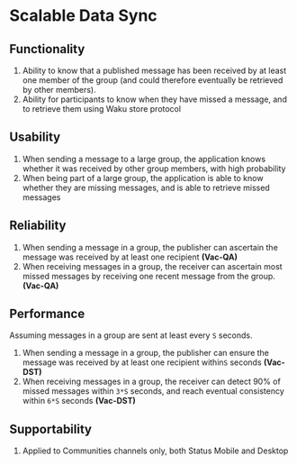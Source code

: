 # Scalable Data Sync

## Functionality

1. Ability to know that a published message has been received by at least one member of the group (and could therefore eventually be retrieved by other members).
2. Ability for participants to know when they have missed a message, and to retrieve them using Waku store protocol

## Usability

1. When sending a message to a large group, the application knows whether it was received by other group members, with high probability
2. When being part of a large group, the application is able to know whether they are missing messages, and is able to retrieve missed messages

## Reliability

1. When sending a message in a group, the publisher can ascertain the message was received by at least one recipient **(Vac-QA)**
2. When receiving messages in a group, the receiver can ascertain most missed messages by receiving one recent message from the group. **(Vac-QA)**

## Performance

Assuming messages in a group are sent at least every `S` seconds.

1. When sending a message in a group, the publisher can ensure the message was received by at least one recipient within`S` seconds **(Vac-DST)**
2. When receiving messages in a group, the receiver can detect 90% of missed messages within `3*S` seconds, and reach eventual consistency within `6*S` seconds **(Vac-DST)**

## Supportability

1. Applied to Communities channels only, both Status Mobile and Desktop
